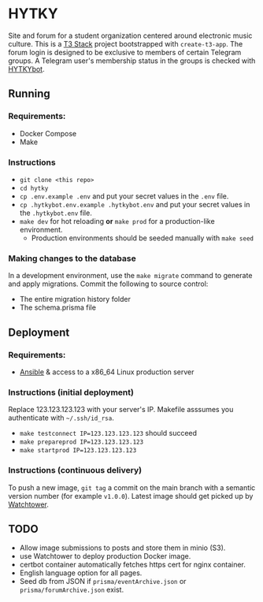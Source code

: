 # HYTKY

Site and forum for a student organization centered around electronic music culture. This is a [T3 Stack](https://create.t3.gg/) project bootstrapped with `create-t3-app`.
The forum login is designed to be exclusive to members of certain Telegram groups. A Telegram user's membership status in the groups is checked with [HYTKYbot](https://github.com/zeeket/HYTKYbot).

## Running

### Requirements:
- Docker Compose
- Make

### Instructions
- `git clone <this repo>`
- `cd hytky`
- `cp .env.example .env` and put your secret values in the `.env` file.
- `cp .hytkybot.env.example .hytkybot.env` and put your secret values in the `.hytkybot.env` file.
- `make dev` for hot reloading **or** `make prod` for a production-like environment.
    - Production environments should be seeded manually with `make seed`

### Making changes to the database
In a development environment, use the `make migrate` command to generate and apply migrations.
Commit the following to source control:
- The entire migration history folder
- The schema.prisma file

## Deployment
  
### Requirements:
  - [Ansible](https://github.com/ansible/ansible) & access to a x86_64 Linux production server

### Instructions (initial deployment)
Replace 123.123.123.123 with your server's IP. Makefile asssumes you authenticate with `~/.ssh/id_rsa`.
  - `make testconnect IP=123.123.123.123` should succeed
  - `make prepareprod IP=123.123.123.123`
  - `make startprod IP=123.123.123.123`
  
### Instructions (continuous delivery)
To push a new image, `git tag` a commit on the main branch with a semantic version number (for example `v1.0.0`).
Latest image should get picked up by [Watchtower](https://containrrr.dev/watchtower/).

## TODO
- Allow image submissions to posts and store them in minio (S3).
- use Watchtower to deploy production Docker image.
- certbot container automatically fetches https cert for nginx container.
- English language option for all pages.
- Seed db from JSON if `prisma/eventArchive.json` or `prisma/forumArchive.json` exist.
